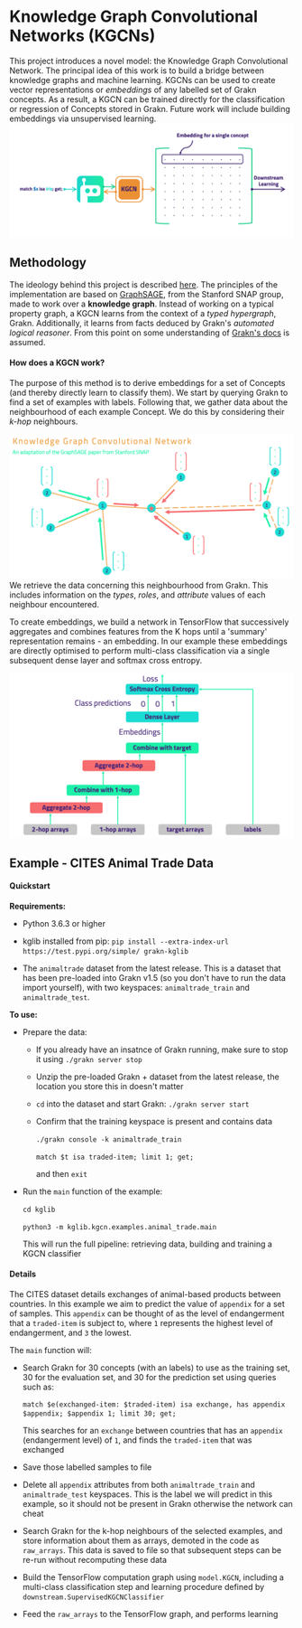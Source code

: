 # Knowledge Graph Convolutional Networks (KGCNs)

This project introduces a novel model: the Knowledge Graph Convolutional Network. The principal idea of this work is to build a bridge between knowledge graphs and machine learning. KGCNs can be used to create vector representations or *embeddings* of any labelled set of Grakn concepts. As a result, a KGCN can be trained directly for the classification or regression of Concepts stored in Grakn. Future work will include building embeddings via unsupervised learning.![KGCN Process](readme_images/KGCN_process.png)



## Methodology

The ideology behind this project is described [here](https://blog.grakn.ai/knowledge-graph-convolutional-networks-machine-learning-over-reasoned-knowledge-9eb5ce5e0f68). The principles of the implementation are based on [GraphSAGE](http://snap.stanford.edu/graphsage/), from the Stanford SNAP group, made to work over a **knowledge graph**. Instead of working on a typical property graph, a KGCN learns from the context of a *typed hypergraph*, Grakn. Additionally, it learns from facts deduced by Grakn's *automated logical reasoner*. From this point on some understanding of [Grakn's docs](http://dev.grakn.ai) is assumed.

#### How does a KGCN work?

The purpose of this method is to derive embeddings for a set of Concepts (and thereby directly learn to classify them). We start by querying Grakn to find a set of examples with labels. Following that, we gather data about the neighbourhood of each example Concept. We do this by considering their *k-hop* neighbours.

![Screenshot 2019-01-24 at 19.00.31](readme_images/k-hop_neighbours.png)We retrieve the data concerning this neighbourhood from Grakn. This includes information on the *types*, *roles*, and *attribute* values of each neighbour encountered.

To create embeddings, we build a network in TensorFlow that successively aggregates and combines features from the K hops until a 'summary' representation remains - an embedding. In our example these embeddings are directly optimised to perform multi-class classification via a single subsequent dense layer and softmax cross entropy.

![Screenshot 2019-01-24 at 19.03.08](readme_images/aggregate_and_combine.png)



## Example - CITES Animal Trade Data

#### Quickstart

**Requirements:**

- Python 3.6.3 or higher

- kglib installed from pip: `pip install --extra-index-url https://test.pypi.org/simple/ grakn-kglib`
- The `animaltrade` dataset from the latest release. This is a dataset that has been pre-loaded into Grakn v1.5 (so you don't have to run the data import yourself), with two keyspaces: `animaltrade_train` and `animaltrade_test`.

**To use:**

- Prepare the data:

  - If you already have an insatnce of Grakn running, make sure to stop it using `./grakn server stop`

  - Unzip the pre-loaded Grakn + dataset from the latest release, the location you store this in doesn't matter

  - `cd` into the dataset and start Grakn: `./grakn server start`

  - Confirm that the training keyspace is present and contains data 

    `./grakn console -k animaltrade_train`

    `match $t isa traded-item; limit 1; get;`

    and then `exit`

- Run the `main` function of the example: 

  `cd kglib`

  `python3 -m kglib.kgcn.examples.animal_trade.main`

  This will run the full pipeline: retrieving data, building and training a KGCN classifier

#### Details

The CITES dataset details exchanges of animal-based products between countries. In this example we aim to predict the value of `appendix` for a set of samples. This `appendix` can be thought of as the level of endangerment that a `traded-item` is subject to, where `1` represents the highest level of endangerment, and `3` the lowest.

The `main` function will:

- Search Grakn for 30 concepts (with an labels) to use as the training set, 30 for the evaluation set, and 30 for the prediction set using queries such as:

  ```
  match $e(exchanged-item: $traded-item) isa exchange, has appendix $appendix; $appendix 1; limit 30; get;
  ```

  This searches for an `exchange` between countries that has an `appendix` (endangerment level) of `1`, and finds the `traded-item` that was exchanged

- Save those labelled samples to file

- Delete all `appendix` attributes from both `animaltrade_train` and `animaltrade_test` keyspaces. This is the label we will predict in this example, so it should not be present in Grakn otherwise the network can cheat

- Search Grakn for the k-hop neighbours of the selected examples, and store information about them as arrays, demoted in the code as `raw_arrays`. This data is saved to file so that subsequent steps can be re-run without recomputing these data

- Build the TensorFlow computation graph using `model.KGCN`, including a multi-class classification step and learning procedure defined by `downstream.SupervisedKGCNClassifier`

- Feed the `raw_arrays` to the TensorFlow graph, and performs learning